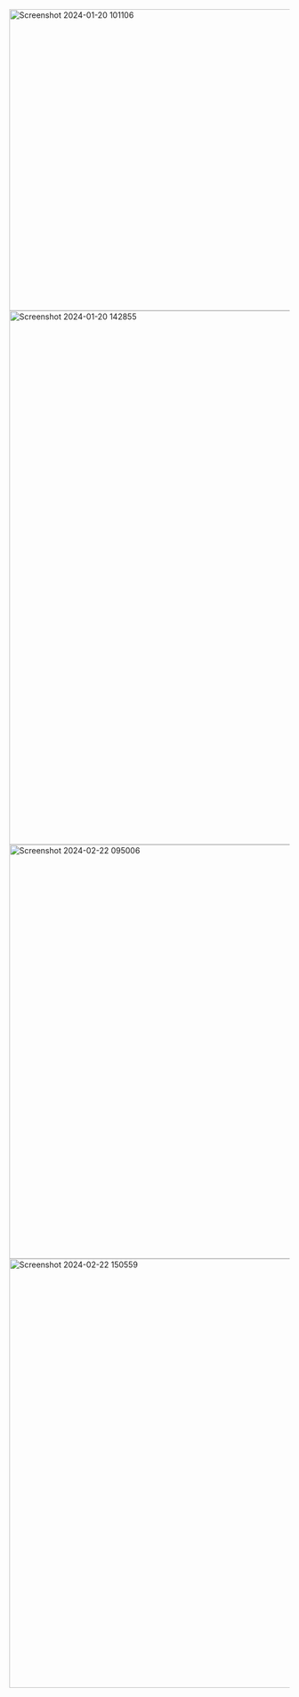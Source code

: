 
<img width="541" alt="Screenshot 2024-01-20 101106" src="https://github.com/36890641/PortforlioProjects/assets/155189186/15e653f3-be19-4d1f-9f17-19c05680884f">

<img width="958" alt="Screenshot 2024-01-20 142855" src="https://github.com/36890641/PortforlioProjects/assets/155189186/64585713-aa92-4bd3-9e76-e52c0bbe22db">

<img width="743" alt="Screenshot 2024-02-22 095006" src="https://github.com/36890641/PortforlioProjects/assets/155189186/e38aba42-e13f-4a32-8a68-1ebb1db065f7">

<img width="770" alt="Screenshot 2024-02-22 150559" src="https://github.com/36890641/PortforlioProjects/assets/155189186/7047b876-4b9d-4978-bc61-6d34cf572b86">

